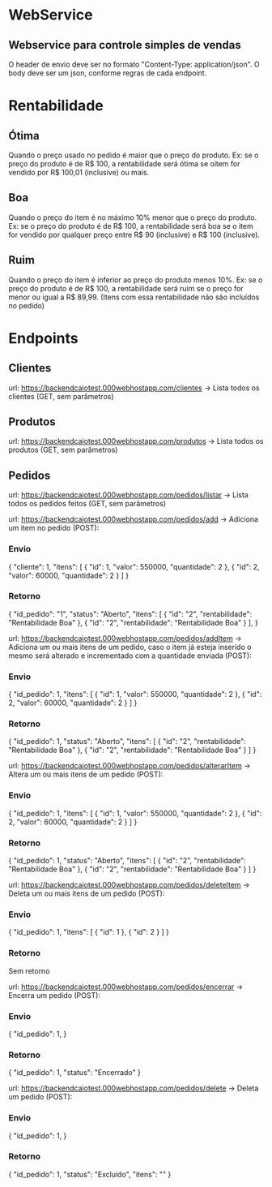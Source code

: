# WebService

## Webservice para controle simples de vendas

O header de envio deve ser no formato "Content-Type: application/json".
O body deve ser um json, conforme regras de cada endpoint.

# Rentabilidade

## Ótima

Quando o preço usado no pedido é maior que o preço do produto. Ex: se o preço do produto é de R$ 100, a rentabilidade será ótima se oitem for vendido por R$ 100,01 (inclusive) ou mais.

## Boa

Quando o preço do item é no máximo 10% menor que o preço do produto. Ex: se o preço do produto é de R$ 100, a rentabilidade será boa se o item for vendido por qualquer preço entre R$ 90 (inclusive) e R$ 100 (inclusive).

## Ruim

Quando o preço do item é inferior ao preço do produto menos 10%. Ex: se o preço do produto é de R$ 100, a rentabilidade será ruim se o preço for menor ou igual a R$ 89,99. (Itens com essa rentabilidade não são incluídos no pedido)

# Endpoints

## Clientes

url: https://backendcaiotest.000webhostapp.com/clientes -> Lista todos os clientes (GET, sem parâmetros)

## Produtos

url: https://backendcaiotest.000webhostapp.com/produtos -> Lista todos os produtos (GET, sem parâmetros)

## Pedidos

url: https://backendcaiotest.000webhostapp.com/pedidos/listar -> Lista todos os pedidos feitos (GET, sem parâmetros)

url: https://backendcaiotest.000webhostapp.com/pedidos/add -> Adiciona um item no pedido (POST):

### Envio

{
	"cliente": 1,
	"itens": [
		{
			"id": 1,
			"valor": 550000,
			"quantidade": 2
		},
		{
			"id": 2,
			"valor": 60000,
			"quantidade": 2
		}
	]
}

### Retorno

{
	"id_pedido": "1",
	"status": "Aberto",
	"itens": [
		{
			"id": "2",
			"rentabilidade": "Rentabilidade Boa"
		},
		{
			"id": "2",
			"rentabilidade": "Rentabilidade Boa"
		}
	],
}

url: https://backendcaiotest.000webhostapp.com/pedidos/addItem -> Adiciona um ou mais itens de um pedido, caso o item já esteja inserido o mesmo será alterado e incrementado com a quantidade enviada (POST):

### Envio

{
	"id_pedido": 1,
	"itens": [
		{
			"id": 1,
			"valor": 550000,
			"quantidade": 2
		},
		{
			"id": 2,
			"valor": 60000,
			"quantidade": 2
		}
	]
}

### Retorno

{
	"id_pedido": 1,
	"status": "Aberto",
	"itens": [
		{
			"id": "2",
			"rentabilidade": "Rentabilidade Boa"
		},
		{
			"id": "2",
			"rentabilidade": "Rentabilidade Boa"
		}
	]
}

url: https://backendcaiotest.000webhostapp.com/pedidos/alterarItem -> Altera um ou mais itens de um pedido (POST):

### Envio

{
	"id_pedido": 1,
	"itens": [
		{
			"id": 1,
			"valor": 550000,
			"quantidade": 2
		},
		{
			"id": 2,
			"valor": 60000,
			"quantidade": 2
		}
	]
}

### Retorno

{
	"id_pedido": 1,
	"status": "Aberto",
	"itens": [
		{
			"id": "2",
			"rentabilidade": "Rentabilidade Boa"
		},
		{
			"id": "2",
			"rentabilidade": "Rentabilidade Boa"
		}
	]
}

url: https://backendcaiotest.000webhostapp.com/pedidos/deleteItem -> Deleta um ou mais itens de um pedido (POST):

### Envio

{
	"id_pedido": 1,
	"itens": [
		{
			"id": 1
		},
		{
			"id": 2
		}
	]
}

### Retorno

Sem retorno

url: https://backendcaiotest.000webhostapp.com/pedidos/encerrar -> Encerra um pedido (POST):

### Envio

{
	"id_pedido": 1,
}

### Retorno

{
	"id_pedido": 1,
	"status": "Encerrado"
}

url: https://backendcaiotest.000webhostapp.com/pedidos/delete -> Deleta um pedido (POST):

### Envio

{
	"id_pedido": 1,
}

### Retorno

{
	"id_pedido": 1,
	"status": "Excluido",
	"itens": ""
}